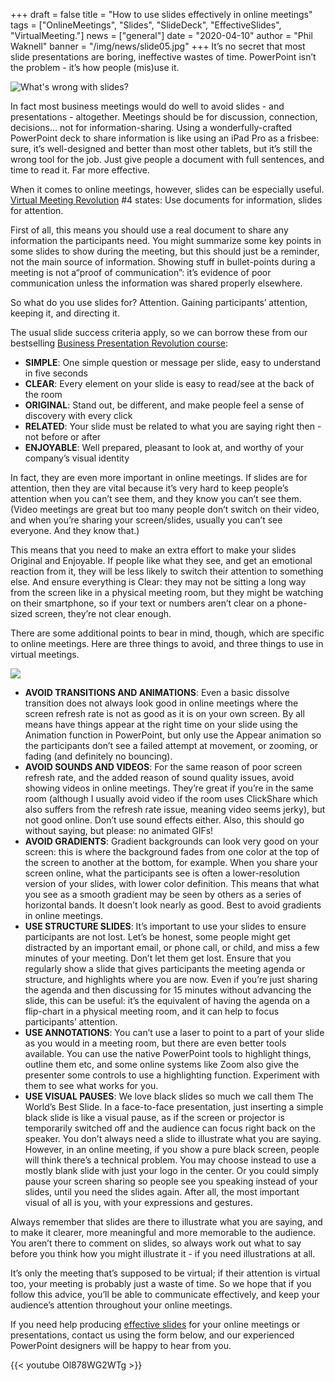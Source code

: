 +++
draft = false
title = "How to use slides effectively in online meetings"
tags = ["OnlineMeetings", "Slides", "SlideDeck", "EffectiveSlides", "VirtualMeeting."]
news = ["general"]
date = "2020-04-10"
author = "Phil Waknell"
banner = "/img/news/slide05.jpg"
+++
It’s no secret that most slide presentations are boring, ineffective wastes of time. PowerPoint isn’t the problem - it’s how people (mis)use it.

![](/img/news/slide05.jpg "What's wrong with slides?")

In fact most business meetings would do well to avoid slides - and presentations - altogether. Meetings should be for discussion, connection, decisions… not for information-sharing. Using a wonderfully-crafted PowerPoint deck to share information is like using an iPad Pro as a frisbee: sure, it’s well-designed and better than most other tablets, but it’s still the wrong tool for the job. Just give people a document with full sentences, and time to read it. Far more effective.

When it comes to online meetings, however, slides can be especially useful. [Virtual Meeting Revolution](https://www.ideasonstage.com/presentations-training/webinars/) #4 states: Use documents for information, slides for attention.

First of all, this means you should use a real document to share any information the participants need. You might summarize some key points in some slides to show during the meeting, but this should just be a reminder, not the main source of information. Showing stuff in bullet-points during a meeting is not a“proof of communication”: it’s evidence of poor communication unless the information was shared properly elsewhere.

So what do you use slides for? Attention. Gaining participants’ attention, keeping it, and directing it.

The usual slide success criteria apply, so we can borrow these from our bestselling [Business Presentation Revolution course](https://www.ideasonstage.com/presentations-training/the-business-presentation-revolution/):

* **SIMPLE**: One simple question or message per slide, easy to understand in five seconds
* **CLEAR**: Every element on your slide is easy to read/see at the back of the room
* **ORIGINAL**: Stand out, be different, and make people feel a sense of discovery with every click
* **RELATED**: Your slide must be related to what you are saying right then - not before or after
* **ENJOYABLE**: Well prepared, pleasant to look at, and worthy of your company’s visual identity

In fact, they are even more important in online meetings. If slides are for attention, then they are vital because it’s very hard to keep people’s attention when you can’t see them, and they know you can’t see them. (Video meetings are great but too many people don’t switch on their video, and when you’re sharing your screen/slides, usually you can’t see everyone. And they know that.)

This means that you need to make an extra effort to make your slides Original and Enjoyable. If people like what they see, and get an emotional reaction from it, they will be less likely to switch their attention to something else. And ensure everything is Clear: they may not be sitting a long way from the screen like in a physical meeting room, but they might be watching on their smartphone, so if your text or numbers aren’t clear on a phone-sized screen, they’re not clear enough.

There are some additional points to bear in mind, though, which are specific to online meetings. Here are three things to avoid, and three things to use in virtual meetings.

![](/img/news/slide66.jpg)

* **AVOID TRANSITIONS AND ANIMATIONS**: Even a basic dissolve transition does not always look good in online meetings where the screen refresh rate is not as good as it is on your own screen. By all means have things appear at the right time on your slide using the Animation function in PowerPoint, but only use the Appear animation so the participants don’t see a failed attempt at movement, or zooming, or fading (and definitely no bouncing).
* **AVOID SOUNDS AND VIDEOS**: For the same reason of poor screen refresh rate, and the added reason of sound quality issues, avoid showing videos in online meetings. They’re great if you’re in the same room (although I usually avoid video if the room uses ClickShare which also suffers from the refresh rate issue, meaning video seems jerky), but not good online. Don’t use sound effects either. Also, this should go without saying, but please: no animated GIFs!
* **AVOID GRADIENTS**: Gradient backgrounds can look very good on your screen: this is where the background fades from one color at the top of the screen to another at the bottom, for example. When you share your screen online, what the participants see is often a lower-resolution version of your slides, with lower color definition. This means that what you see as a smooth gradient may be seen by others as a series of horizontal bands. It doesn’t look nearly as good. Best to avoid gradients in online meetings.
* **USE STRUCTURE SLIDES**: It’s important to use your slides to ensure participants are not lost. Let’s be honest, some people might get distracted by an important email, or phone call, or child, and miss a few minutes of your meeting. Don’t let them get lost. Ensure that you regularly show a slide that gives participants the meeting agenda or structure, and highlights where you are now. Even if you’re just sharing the agenda and then discussing for 15 minutes without advancing the slide, this can be useful: it’s the equivalent of having the agenda on a flip-chart in a physical meeting room, and it can help to focus participants’ attention.
* **USE ANNOTATIONS**: You can’t use a laser to point to a part of your slide as you would in a meeting room, but there are even better tools available. You can use the native PowerPoint tools to highlight things, outline them etc, and some online systems like Zoom also give the presenter some controls to use a highlighting function. Experiment with them to see what works for you.
* **USE VISUAL PAUSES**: We love black slides so much we call them The World’s Best Slide. In a face-to-face presentation, just inserting a simple black slide is like a visual pause, as if the screen or projector is temporarily switched off and the audience can focus right back on the speaker. You don’t always need a slide to illustrate what you are saying. However, in an online meeting, if you show a pure black screen, people will think there’s a technical problem. You may choose instead to use a mostly blank slide with just your logo in the center. Or you could simply pause your screen sharing so people see you speaking instead of your slides, until you need the slides again. After all, the most important visual of all is you, with your expressions and gestures.

Always remember that slides are there to illustrate what you are saying, and to make it clearer, more meaningful and more memorable to the audience. You aren’t there to comment on slides, so always work out what to say before you think how you might illustrate it - if you need illustrations at all.

It’s only the meeting that’s supposed to be virtual; if their attention is virtual too, your meeting is probably just a waste of time. So we hope that if you follow this advice, you’ll be able to communicate effectively, and keep your audience’s attention throughout your online meetings.

If you need help producing [effective slides](https://www.ideasonstage.com/presentation-creation-agency/) for your online meetings or presentations, contact us using the form below, and our experienced PowerPoint designers will be happy to hear from you.

{{< youtube Ol878WG2WTg >}}